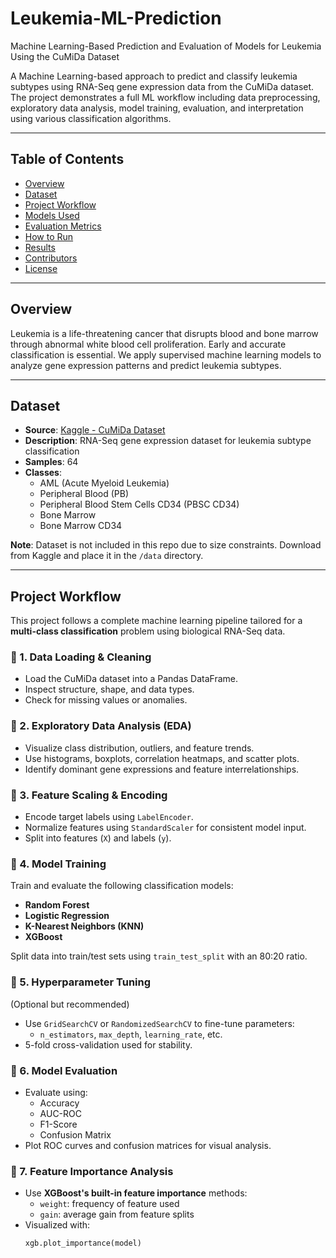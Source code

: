 # Leukemia-ML-Prediction
Machine Learning-Based Prediction and Evaluation of Models for  Leukemia Using the CuMiDa Dataset

A Machine Learning-based approach to predict and classify leukemia subtypes using RNA-Seq gene expression data from the CuMiDa dataset. The project demonstrates a full ML workflow including data preprocessing, exploratory data analysis, model training, evaluation, and interpretation using various classification algorithms.

---

##  Table of Contents

- [Overview](#-overview)
- [Dataset](#-dataset)
- [Project Workflow](#-project-workflow)
- [Models Used](#-models-used)
- [Evaluation Metrics](#-evaluation-metrics)
- [How to Run](#-how-to-run)
- [Results](#-results)
- [Contributors](#-contributors)
- [License](#-license)

---

##  Overview

Leukemia is a life-threatening cancer that disrupts blood and bone marrow through abnormal white blood cell proliferation. Early and accurate classification is essential. We apply supervised machine learning models to analyze gene expression patterns and predict leukemia subtypes.

---

##  Dataset

- **Source**: [Kaggle - CuMiDa Dataset](https://www.kaggle.com/datasets/brunogrisci/leukemia-gene-expression-cumida)
- **Description**: RNA-Seq gene expression dataset for leukemia subtype classification
- **Samples**: 64
- **Classes**: 
  - AML (Acute Myeloid Leukemia)
  - Peripheral Blood (PB)
  - Peripheral Blood Stem Cells CD34 (PBSC CD34)
  - Bone Marrow
  - Bone Marrow CD34

**Note**: Dataset is not included in this repo due to size constraints. Download from Kaggle and place it in the `/data` directory.

---

## Project Workflow

This project follows a complete machine learning pipeline tailored for a **multi-class classification** problem using biological RNA-Seq data.

### 🔹 1. Data Loading & Cleaning
- Load the CuMiDa dataset into a Pandas DataFrame.
- Inspect structure, shape, and data types.
- Check for missing values or anomalies.

### 🔹 2. Exploratory Data Analysis (EDA)
- Visualize class distribution, outliers, and feature trends.
- Use histograms, boxplots, correlation heatmaps, and scatter plots.
- Identify dominant gene expressions and feature interrelationships.

### 🔹 3. Feature Scaling & Encoding
- Encode target labels using `LabelEncoder`.
- Normalize features using `StandardScaler` for consistent model input.
- Split into features (`X`) and labels (`y`).

### 🔹 4. Model Training
Train and evaluate the following classification models:
- **Random Forest**
- **Logistic Regression**
- **K-Nearest Neighbors (KNN)**
- **XGBoost**

Split data into train/test sets using `train_test_split` with an 80:20 ratio.

### 🔹 5. Hyperparameter Tuning
(Optional but recommended)
- Use `GridSearchCV` or `RandomizedSearchCV` to fine-tune parameters:
  - `n_estimators`, `max_depth`, `learning_rate`, etc.
- 5-fold cross-validation used for stability.

### 🔹 6. Model Evaluation
- Evaluate using:
  - Accuracy
  - AUC-ROC
  - F1-Score
  - Confusion Matrix
- Plot ROC curves and confusion matrices for visual analysis.

### 🔹 7. Feature Importance Analysis
- Use **XGBoost's built-in feature importance** methods:
  - `weight`: frequency of feature used
  - `gain`: average gain from feature splits
- Visualized with:
  ```python
  xgb.plot_importance(model)
